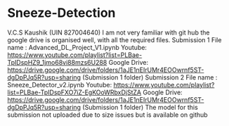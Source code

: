 # Sneeze-Detection
V.C.S Kaushik (UIN 827004640)
I am not very familiar with git hub the google drive is organised well, with all the required files.
Submission 1
File name : Advanced_DL_Project_V1.ipynb
Youtube: https://www.youtube.com/playlist?list=PLBae-TpIDspHZ9_1jmo68vi88mzs6U288
Google Drive: https://drive.google.com/drive/folders/1aJE1nEIrUMr4EOOwrnf5ST-dgDpPJq5R?usp=sharing (Submission 1 folder)
Submission 2
File name : Sneeze_Detector_v2.ipynb
Youtube: https://www.youtube.com/playlist?list=PLBae-TpIDspFXO7iZ-EgKOoWRbxDjStZA
Google Drive: https://drive.google.com/drive/folders/1aJE1nEIrUMr4EOOwrnf5ST-dgDpPJq5R?usp=sharing (Submission 1 folder)
The model for this submission not uploaded due to size issues but is available on github
